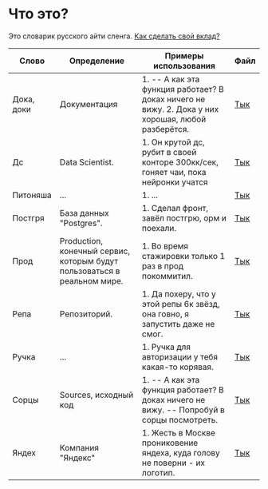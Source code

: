 # Что это?

Это словарик русского айти сленга. [Как сделать свой вклад?](contributions.md)

| Слово | Определение | Примеры использования | Файл |
|-------|-------------|-----------------------|------|
| Дока, доки | Документация | 1. -- А как эта функция работает? В доках ничего не вижу. 2. Дока у них хорошая, любой разберётся.  | [Тык](https://github.com/Azatik1000/russian-it-dict/blob/master/words/5b808d92-2e76-42fa-9e45-429d9c104f81) |
| Дс | Data Scientist. | 1. Он крутой дс, рубит в своей конторе 300кк/сек, гоняет чаи, пока нейронки учатся  | [Тык](https://github.com/Azatik1000/russian-it-dict/blob/master/words/b87de628-8171-45fb-aafb-1945bdd20c60) |
| Питоняша | ... | 1. ...  | [Тык](https://github.com/Azatik1000/russian-it-dict/blob/master/words/2effd160-27a3-498e-a80e-ef2f91d0bb55) |
| Постгря | База данных "Postgres". | 1. Сделал фронт, завёл постгрю, орм и поехали.  | [Тык](https://github.com/Azatik1000/russian-it-dict/blob/master/words/08a8611f-9909-4486-9c28-a49aac55c2ca) |
| Прод | Production, конечный сервис, которым будут пользоваться в реальном мире. | 1. Во время стажировки только 1 раз в прод покоммитил.  | [Тык](https://github.com/Azatik1000/russian-it-dict/blob/master/words/df84a29d-1575-49e7-8886-f4a5be4930b0) |
| Репа | Репозиторий. | 1. Да похеру, что у этой репы 6к звёзд, она говно, я запустить даже не смог.  | [Тык](https://github.com/Azatik1000/russian-it-dict/blob/master/words/ad07805c-2a47-4873-8f5c-58a0c5fa3b0f) |
| Ручка | ... | 1. Ручка для авторизации у тебя какая-то корявая.  | [Тык](https://github.com/Azatik1000/russian-it-dict/blob/master/words/2c510e5d-d67d-4abe-ad69-47cc49c2a90c) |
| Сорцы | Sources, исходный код | 1. -- А как эта функция работает? В доках ничего не вижу. -- Попробуй в сорцы посмотреть.  | [Тык](https://github.com/Azatik1000/russian-it-dict/blob/master/words/50def885-1453-417d-a936-66bd83a6b563) |
| Яндех | Компания "Яндекс" | 1. Жесть в Москве прониковение яндеха, куда голову не поверни - их логотип.  | [Тык](https://github.com/Azatik1000/russian-it-dict/blob/master/words/66e85940-2f13-49c3-89e5-679919a1453a) |
